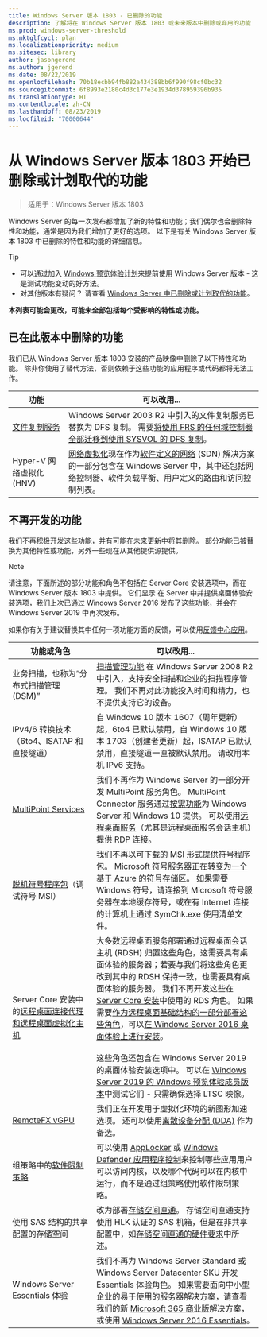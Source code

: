 ```yaml
---
title: Windows Server 版本 1803 - 已删除的功能
description: 了解将在 Windows Server 版本 1803 或未来版本中删除或弃用的功能
ms.prod: windows-server-threshold
ms.mktglfcycl: plan
ms.localizationpriority: medium
ms.sitesec: library
author: jasongerend
ms.author: jgerend
ms.date: 08/22/2019
ms.openlocfilehash: 70b18ecbb94fb882a434388bb6f990f98cf0bc32
ms.sourcegitcommit: 6f8993e2180c4d3c177e3e1934d378959396b935
ms.translationtype: HT
ms.contentlocale: zh-CN
ms.lasthandoff: 08/23/2019
ms.locfileid: "70000644"
---
```

# <a name="features-removed-or-planned-for-replacement-starting-with-windows-server-version-1803"></a>从 Windows Server 版本 1803 开始已删除或计划取代的功能

> 适用于：Windows Server 版本 1803

Windows Server 的每一次发布都增加了新的特性和功能；我们偶尔也会删除特性和功能，通常是因为我们增加了更好的选项。 以下是有关 Windows Server 版本 1803 中已删除的特性和功能的详细信息。   

> [!TIP]
> - 可以通过加入 [Windows 预览体验计划](https://insider.windows.com)来提前使用 Windows Server 版本 - 这是测试功能变动的好方法。
> - 对其他版本有疑问？ 请查看 [Windows Server 中已删除或计划取代的功能](../get-started-19/removed-features.md)。

**本列表可能会更改，可能未全部包括每个受影响的特性或功能。** 

## <a name="features-we-removed-in-this-release"></a>已在此版本中删除的功能

我们已从 Windows Server 版本 1803 安装的产品映像中删除了以下特性和功能。 除非你使用了替代方法，否则依赖于这些功能的应用程序或代码都将无法工作。   

| 功能    | 可以改用... |
| ----------- | -------------------- |
| [文件复制服务](https://support.microsoft.com/en-us/help/4025991/windows-server-version-1709-no-longer-supports-frs)|Windows Server 2003 R2 中引入的文件复制服务已替换为 DFS 复制。 需要[将使用 FRS 的任何域控制器全部迁移到使用 SYSVOL 的 DFS 复制](https://blogs.technet.microsoft.com/filecab/2014/06/25/streamlined-migration-of-frs-to-dfsr-sysvol/)。 |
| Hyper-V 网络虚拟化 (HNV)|[网络虚拟化](../networking/sdn/technologies/hyper-v-network-virtualization/whats-new-hyperv-network-virtualization-windows-server.md)现在作为[软件定义的网络](../networking/sdn/software-defined-networking.md) (SDN) 解决方案的一部分包含在 Windows Server 中，其中还包括网络控制器、软件负载平衡、用户定义的路由和访问控制列表。 |

## <a name="features-were-no-longer-developing"></a>不再开发的功能

我们不再积极开发这些功能，并有可能在未来更新中将其删除。 部分功能已被替换为其他特性或功能，另外一些现在从其他提供源提供。 

>[!NOTE]
> 请注意，下面所述的部分功能和角色不包括在 Server Core 安装选项中，而在 Windows Server 版本 1803 中提供。 它们显示  在 Server 中并提供桌面体验安装选项，我们上次已通过 Windows Server 2016 发布了这些功能，并会在 Windows Server 2019 中再次发布。

如果你有关于建议替换其中任何一项功能方面的反馈，可以使用[反馈中心应用](https://support.microsoft.com/help/4021566/windows-10-send-feedback-to-microsoft-with-feedback-hub-app)。 

| 功能或角色    | 可以改用... |
| ----------- | --------------------- |
| 业务扫描，也称为“分布式扫描管理 (DSM)”|[扫描管理功能](https://docs.microsoft.com/previous-versions/windows/it-pro/windows-server-2008-R2-and-2008/dd759124\(v%3dws.11\)) 在 Windows Server 2008 R2 中引入，支持安全扫描和企业的扫描程序管理。 我们不再对此功能投入时间和精力，也不提供支持它的设备。 |
| IPv4/6 转换技术（6to4、ISATAP 和直接隧道）|自 Windows 10 版本 1607（周年更新）起，6to4 已默认禁用，自 Windows 10 版本 1703（创建者更新）起，ISATAP 已默认禁用，直接隧道一直被默认禁用。 请改用本机 IPv6 支持。 |
| [MultiPoint Services](../remote/multipoint-services/multipoint-services.md)|我们不再作为 Windows Server 的一部分开发 MultiPoint 服务角色。 MultiPoint Connector 服务通过[按需功能](https://docs.microsoft.com/windows-hardware/manufacture/desktop/features-on-demand-v2--capabilities)为 Windows Server 和 Windows 10 提供。 可以使用[远程桌面服务](../remote/remote-desktop-services/welcome-to-rds.md)（尤其是远程桌面服务会话主机）提供 RDP 连接。 |
| [脱机符号程序包](https://docs.microsoft.com/windows-hardware/drivers/debugger/debugger-download-symbols)（调试符号 MSI）|我们不再以可下载的 MSI 形式提供符号程序包。 [Microsoft 符号服务器正在转变为一个基于 Azure 的符号存储区](https://blogs.msdn.microsoft.com/windbg/2017/10/18/update-on-microsofts-symbol-server/)。 如果需要 Windows 符号，请连接到 Microsoft 符号服务器在本地缓存符号，或在有 Internet 连接的计算机上通过 SymChk.exe 使用清单文件。 |
| Server Core 安装中的[远程桌面连接代理和远程桌面虚拟化主机](../remote/remote-desktop-services/desktop-hosting-service.md)|大多数远程桌面服务部署通过远程桌面会话主机 (RDSH) 归置这些角色，这需要具有桌面体验的服务器；若要与我们将这些角色更改到其中的 RDSH 保持一致，也需要具有桌面体验的服务器。 我们不再开发这些在 [Server Core 安装](../administration/server-core/what-is-server-core.md)中使用的 RDS 角色。 如果需要[作为远程桌面基础结构的一部分部署这些角色](../remote/remote-desktop-services/rds-deploy-infrastructure.md)，可以[在 Windows Server 2016 桌面体验上进行安装](getting-started-with-server-with-desktop-experience.md)。 <br/><br/>这些角色还包含在 Windows Server 2019 的桌面体验安装选项中。 可以在 [Windows Server 2019 的 Windows 预览体验成员版本](https://docs.microsoft.com/windows-insider/at-work/)中测试它们 - 只需确保选择 LTSC 映像。 |
| [RemoteFX vGPU](../remote/remote-desktop-services/rds-remotefx-vgpu.md)|我们正在开发用于虚拟化环境的新图形加速选项。 还可以使用[离散设备分配 (DDA)](../virtualization/hyper-v/plan/plan-for-deploying-devices-using-discrete-device-assignment.md) 作为备选。 |
| 组策略中的[软件限制策略](../identity/software-restriction-policies/software-restriction-policies.md)|可以使用 [AppLocker](https://docs.microsoft.com/windows/security/threat-protection/applocker/applocker-overview) 或 [Windows Defender 应用程序控制](https://docs.microsoft.com/windows/security/threat-protection/windows-defender-application-control)来控制哪些应用用户可以访问内核，以及哪个代码可以在内核中运行，而不是通过组策略使用软件限制策略。 |
| 使用 SAS 结构的共享配置的存储空间|改为部署[存储空间直通](../storage/storage-spaces/storage-spaces-direct-overview.md)。 存储空间直通支持使用 HLK 认证的 SAS 机箱，但是在非共享配置中，如[存储空间直通的硬件要求](../storage/storage-spaces/storage-spaces-direct-hardware-requirements.md)中所述。 |
| Windows Server Essentials 体验|我们不再为 Windows Server Standard 或 Windows Server Datacenter SKU 开发 Essentials 体验角色。 如果需要面向中小型企业的易于使用的服务器解决方案，请查看我们的新 [Microsoft 365 商业版](https://www.microsoft.com/microsoft-365/business)解决方案，或使用 [Windows Server 2016 Essentials](https://docs.microsoft.com/windows-server-essentials/get-started/get-started)。 |


